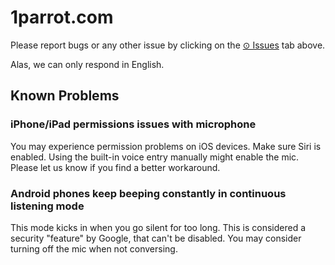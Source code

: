 # 1parrot.com

Please report bugs or any other issue by clicking on the [⊙ Issues](../../issues) tab above.

Alas, we can only respond in English.

## Known Problems

### iPhone/iPad permissions issues with microphone
You may experience permission problems on iOS devices. Make sure Siri is enabled. Using the built-in voice entry manually might enable the mic. Please let us know if you find a better workaround.

### Android phones keep beeping constantly in continuous listening mode
This mode kicks in when you go silent for too long. This is considered a security "feature" by Google, that can't be disabled. You may consider turning off the mic when not conversing.
